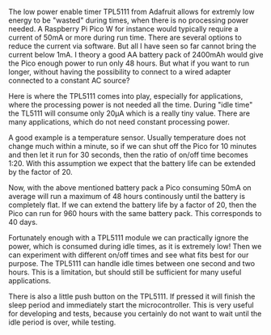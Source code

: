 The low power enable timer TPL5111 from Adafruit allows for extremly low energy to be "wasted" during times, when there is  no processing power needed. 
A Raspberry Pi Pico W for instance would typically require a current of 50mA or more during run time. There are several options to reduce the current via software. 
But all I have seen so far cannot bring the current below 1mA. 
I theory a good AA battery pack of 2400mAh would give the Pico enough power to run only 48 hours. 
But what if you want to run longer, without having the possibility to connect to a wired adapter connected to a constant AC source?

Here is where the TPL5111 comes into play, especially for applications, where the processing power is not needed all the time. 
During "idle time" the TL5111 will consume only 20µA which is a really tiny value. There are many applications, which do not need constant processing power. 

A good example is a temperature sensor. Usually temperature does not change much within a minute, so if we can shut off the Pico for 10 minutes and then let it run for 30
seconds, then the ratio of on/off time becomes 1:20. With this assumption we expect that the battery life can be extended by the factor of 20. 

Now, with the above mentioned battery pack a Pico consuming 50mA on average will run a maximum of 48 hours continously until the battery is completely flat. 
If we can extend the battery life by a factor of 20, then the Pico can run for 960 hours with the same battery pack. This corresponds to 40 days. 

Fortunately enough with a TPL5111 module we can practically ignore the power, which is consumed during idle times, as it is extremely low! 
Then we can experiment with different on/off times and see what fits best for our purpose. 
The  TPL5111 can handle idle times between one second and two hours. This is a limitation, but should still be sufficient for many useful applications.  

There is also a little push button on the TPL5111. If pressed it will finish the sleep period and immediately start the microcontroller. 
This is very useful for developing and tests, because you certainly do not want to wait until the idle period is over, while testing.  

